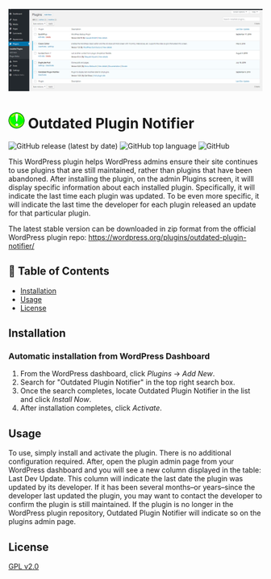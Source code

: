 ![Screenshot of plugin in-use on WordPress admin page.](images-readme/banner-1544x500.png "Meat Specials screenshot")

<!-- <h1><img alt = '' src = 'images-readme/opn-icon-32x32.png' style="margin-right: 5px;">Outdated Plugin Notifier</h1> -->

# ![logo](images-readme/opn-icon-32x32.png) Outdated Plugin Notifier

<div>

  ![GitHub release (latest by date)](https://img.shields.io/github/v/release/cagross/outdated-plugin-notifier)
  ![GitHub top language](https://img.shields.io/github/languages/top/cagross/outdated-plugin-notifier)
  ![GitHub](https://img.shields.io/github/license/cagross/outdated-plugin-notifier)
    
</div>

This WordPress plugin helps WordPress admins ensure their site continues to use plugins that are still maintained, rather than plugins that have been abandoned.  After installing the plugin, on the admin Plugins screen, it willl display specific information about each installed plugin.  Specifically, it will indicate the last time each plugin was updated.  To be even more specific, it will indicate the last time the developer for each plugin released an update for that particular plugin.

The latest stable version can be downloaded in zip format from the official WordPress plugin repo:  https://wordpress.org/plugins/outdated-plugin-notifier/

## 📝 Table of Contents
- [Installation](#installation)
- [Usage](#usage)
- [License](#license)

## Installation

### Automatic installation from WordPress Dashboard

1. From the WordPress dashboard, click _Plugins_ → _Add New_.
2. Search for "Outdated Plugin Notifier" in the top right search box.
3. Once the search completes, locate Outdated Plugin Notifier in the list and click _Install Now_.
4. After installation completes, click _Activate_.

## Usage

To use, simply install and activate the plugin. There is no additional configuration required. After, open the plugin admin page from your WordPress dashboard and you will see a new column displayed in the table: Last Dev Update. This column will indicate the last date the plugin was updated by its developer. If it has been several months–or years–since the developer last updated the plugin, you may want to contact the developer to confirm the plugin is still maintained. If the plugin is no longer in the WordPress plugin repository, Outdated Plugin Notifier will indicate so on the plugins admin page.

## License

[GPL v2.0](LICENSE)